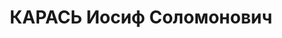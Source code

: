 ---
title: КАРАСЬ Иосиф Соломонович
description: народився 1906 у м. Кременчук Кременчуцького пов. Полтавської губ. Єврей,
  з робітників, освіта початкова, позапарт., член ВКП(б) з 1931 р. Проживав у с. Петрівське
  Петрівського р-ну Харківської обл. Уповноважений Комітету заготівель при РНК УРСР.
  Заарештований _14.08.1937_ р. як член антирад. терористичної організації правих
  та за шкідництво (статті 54-7, 54-8, 54-11 КК УРСР) і військовою колегією Верховного
  Суду СРСР _07.12.1937_ р. засуджений до розстрілу з конфіскацією особистого майна.
  Розстріляний _08.12.1937_ р. у Харкові. Реабілітований _12.10.1957_ р.
---